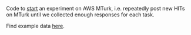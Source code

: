Code to [start](spawn_experiment.py) an experiment on AWS MTurk, i.e. repeatedly post new HITs on MTurk until we collected enough responses for each task.

Find example data [here](https://gist.github.com/JudyBorowski/c14cbdd506cfdca07ab84c6d6cfc7326).
